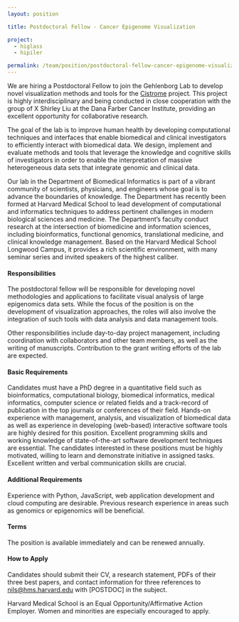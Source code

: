 ```yaml
---
layout: position

title: Postdoctoral Fellow - Cancer Epigenome Visualization

project:
  - higlass
  - hipiler

permalink: /team/position/postdoctoral-fellow-cancer-epigenome-visualization
---
```

We are hiring a Postdoctoral Fellow to join the Gehlenborg Lab to develop novel visualization methods and tools for the [Cistrome](http://cistrome.org) project. This project is highly interdisciplinary and being conducted in close cooperation with the group of X Shirley Liu at the Dana Farber Cancer Institute, providing an excellent opportunity for collaborative research.

The goal of the lab is to improve human health by developing computational techniques and interfaces that enable biomedical and clinical investigators to efficiently interact with biomedical data. We design, implement and evaluate methods and tools that leverage the knowledge and cognitive skills of investigators in order to enable the interpretation of massive heterogeneous data sets that integrate genomic and clinical data.

Our lab in the Department of Biomedical Informatics is part of a vibrant community of scientists, physicians, and engineers whose goal is to advance the boundaries of knowledge. The Department has recently been formed at Harvard Medical School to lead development of computational and informatics techniques to address pertinent challenges in modern biological sciences and medicine. The Department’s faculty conduct research at the intersection of biomedicine and information sciences, including bioinformatics, functional genomics, translational medicine, and clinical knowledge management. Based on the Harvard Medical School Longwood Campus, it provides a rich scientific environment, with many seminar series and invited speakers of the highest caliber.

#### Responsibilities
The postdoctoral fellow will be responsible for developing novel methodologies and applications to facilitate visual analysis of large epigenomics data sets. While the focus of the position is on the development of visualization approaches, the roles will also involve the integration of such tools with data analysis and data management tools.

Other responsibilities include day-to-day project management, including coordination with collaborators and other team members, as well as the writing of manuscripts. Contribution to the grant writing efforts of the lab are expected.

#### Basic Requirements
Candidates must have a PhD degree in a quantitative field such as bioinformatics, computational biology, biomedical informatics, medical informatics, computer science or related fields and a track-record of publication in the top journals or conferences of their field. Hands-on experience with management, analysis, and visualization of biomedical data as well as experience in developing (web-based) interactive software tools are highly desired for this position. Excellent programming skills and working knowledge of state-of-the-art software development techniques are essential. The candidates interested in these positions must be highly motivated, willing to learn and demonstrate initiative in assigned tasks. Excellent written and verbal communication skills are crucial.

#### Additional Requirements
Experience with Python, JavaScript, web application development and cloud computing are desirable. Previous research experience in areas such as genomics or epigenomics will be beneficial.

#### Terms
The position is available immediately and can be renewed annually.

#### How to Apply
Candidates should submit their CV, a research statement, PDFs of their three best papers, and contact information for three references to nils@hms.harvard.edu with [POSTDOC] in the subject.

Harvard Medical School is an Equal Opportunity/Affirmative Action Employer. Women and minorities are especially encouraged to apply.
